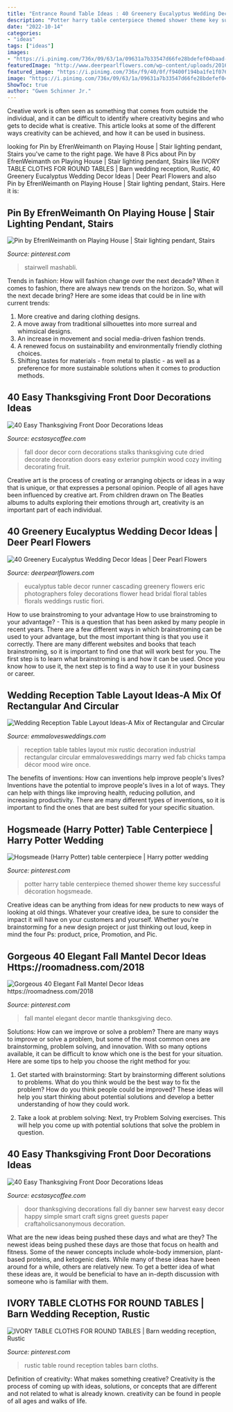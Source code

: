 ```yaml
---
title: "Entrance Round Table Ideas : 40 Greenery Eucalyptus Wedding Decor Ideas"
description: "Potter harry table centerpiece themed shower theme key successful décoration hogsmeade"
date: "2022-10-14"
categories:
- "ideas"
tags: ["ideas"]
images:
- "https://i.pinimg.com/736x/09/63/1a/09631a7b33547d66fe28bdefef04baad--harry-potter-centerpiece-wedding-harry-potter-table.jpg"
featuredImage: "http://www.deerpearlflowers.com/wp-content/uploads/2016/12/cascading-table-runner-via-Eric-Foley-Photographers.jpg"
featured_image: "https://i.pinimg.com/736x/f9/40/0f/f9400f194ba1fe1f0764cb3b1495b530.jpg"
image: "https://i.pinimg.com/736x/09/63/1a/09631a7b33547d66fe28bdefef04baad--harry-potter-centerpiece-wedding-harry-potter-table.jpg"
ShowToc: true
author: "Gwen Schinner Jr."
---
```



Creative work is often seen as something that comes from outside the individual, and it can be difficult to identify where creativity begins and who gets to decide what is creative. This article looks at some of the different ways creativity can be achieved, and how it can be used in business.

	

		
looking for Pin by EfrenWeimanth on Playing House | Stair lighting pendant, Stairs you've came to the right page. We have 8 Pics about Pin by EfrenWeimanth on Playing House | Stair lighting pendant, Stairs like IVORY TABLE CLOTHS FOR ROUND TABLES | Barn wedding reception, Rustic, 40 Greenery Eucalyptus Wedding Decor Ideas | Deer Pearl Flowers and also Pin by EfrenWeimanth on Playing House | Stair lighting pendant, Stairs. Here it is:
		
    
## Pin By EfrenWeimanth On Playing House | Stair Lighting Pendant, Stairs

<img loading=lazy src="https://i.pinimg.com/736x/f9/40/0f/f9400f194ba1fe1f0764cb3b1495b530.jpg" onerror="this.onerror=null;this.src='https://tse3.mm.bing.net/th?id=OIP.NffSxopNhf9R3oz_1f0ZDAHaJ3&amp;pid=15.1';" alt="Pin by EfrenWeimanth on Playing House | Stair lighting pendant, Stairs">

_Source: pinterest.com_

>stairwell mashabli. 

	

Trends in fashion: How will fashion change over the next decade?
When it comes to fashion, there are always new trends on the horizon. So, what will the next decade bring? Here are some ideas that could be in line with current trends: 
1. More creative and daring clothing designs.
2. A move away from traditional silhouettes into more surreal and whimsical designs.
3. An increase in movement and social media-driven fashion trends.
4. A renewed focus on sustainability and environmentally friendly clothing choices. 
5. Shifting tastes for materials - from metal to plastic - as well as a preference for more sustainable solutions when it comes to production methods.

    
## 40 Easy Thanksgiving Front Door Decorations Ideas

<img loading=lazy src="https://i0.wp.com/www.ecstasycoffee.com/wp-content/uploads/2016/10/Thanksgiving-Front-Door-Decorations-12.jpg" onerror="this.onerror=null;this.src='https://tse4.mm.bing.net/th?id=OIP.72vVi7ng0zS8vFUNrAyy3gHaKX&amp;pid=15.1';" alt="40 Easy Thanksgiving Front Door Decorations Ideas">

_Source: ecstasycoffee.com_

>fall door decor corn decorations stalks thanksgiving cute dried decorate decoration doors easy exterior pumpkin wood cozy inviting decorating fruit. 

	

Creative art is the process of creating or arranging objects or ideas in a way that is unique, or that expresses a personal opinion. People of all ages have been influenced by creative art. From children drawn on The Beatles albums to adults exploring their emotions through art, creativity is an important part of each individual.

    
## 40 Greenery Eucalyptus Wedding Decor Ideas | Deer Pearl Flowers

<img loading=lazy src="http://www.deerpearlflowers.com/wp-content/uploads/2016/12/cascading-table-runner-via-Eric-Foley-Photographers.jpg" onerror="this.onerror=null;this.src='https://tse4.mm.bing.net/th?id=OIP.ttEJjctSp6AHTA48LJavvgHaLH&amp;pid=15.1';" alt="40 Greenery Eucalyptus Wedding Decor Ideas | Deer Pearl Flowers">

_Source: deerpearlflowers.com_

>eucalyptus table decor runner cascading greenery flowers eric photographers foley decorations flower head bridal floral tables florals weddings rustic fiori. 

	

How to use brainstroming to your advantage
How to use brainstroming to your advantage? - This is a question that has been asked by many people in recent years. There are a few different ways in which brainstroming can be used to your advantage, but the most important thing is that you use it correctly. There are many different websites and books that teach brainstroming, so it is important to find one that will work best for you. The first step is to learn what brainstroming is and how it can be used. Once you know how to use it, the next step is to find a way to use it in your business or career.

    
## Wedding Reception Table Layout Ideas-A Mix Of Rectangular And Circular

<img loading=lazy src="http://emmalovesweddings.com/wp-content/uploads/2017/11/rustic-industrial-wedding-reception-decoration-ideas.jpg" onerror="this.onerror=null;this.src='https://tse4.mm.bing.net/th?id=OIP.NZFRhTYpkJh0wIfGBHKurgHaLH&amp;pid=15.1';" alt="Wedding Reception Table Layout Ideas-A Mix of Rectangular and Circular">

_Source: emmalovesweddings.com_

>reception table tables layout mix rustic decoration industrial rectangular circular emmalovesweddings marry wed fab chicks tampa décor mood wire once. 

	

The benefits of inventions: How can inventions help improve people's lives?
Inventions have the potential to improve people's lives in a lot of ways. They can help with things like improving health, reducing pollution, and increasing productivity. There are many different types of inventions, so it is important to find the ones that are best suited for your specific situation.

    
## Hogsmeade (Harry Potter) Table Centerpiece | Harry Potter Wedding

<img loading=lazy src="https://i.pinimg.com/736x/09/63/1a/09631a7b33547d66fe28bdefef04baad--harry-potter-centerpiece-wedding-harry-potter-table.jpg" onerror="this.onerror=null;this.src='https://tse4.mm.bing.net/th?id=OIP.wN9gyeSdN6Warqh5EzOfCQHaLH&amp;pid=15.1';" alt="Hogsmeade (Harry Potter) table centerpiece | Harry potter wedding">

_Source: pinterest.com_

>potter harry table centerpiece themed shower theme key successful décoration hogsmeade. 

	

Creative ideas can be anything from ideas for new products to new ways of looking at old things. Whatever your creative idea, be sure to consider the impact it will have on your customers and yourself. Whether you're brainstorming for a new design project or just thinking out loud, keep in mind the four Ps: product, price, Promotion, and Pic.

    
## Gorgeous 40 Elegant Fall Mantel Decor Ideas Https://roomadness.com/2018

<img loading=lazy src="https://i.pinimg.com/736x/8a/99/8a/8a998a73bc30f0f8edd9e0b48345adcc.jpg" onerror="this.onerror=null;this.src='https://tse1.mm.bing.net/th?id=OIP.OQQP249lx0eoP2jdAjXXIgHaJ5&amp;pid=15.1';" alt="Gorgeous 40 Elegant Fall Mantel Decor Ideas https://roomadness.com/2018">

_Source: pinterest.com_

>fall mantel elegant decor mantle thanksgiving deco. 

	

Solutions: How can we improve or solve a problem?
There are many ways to improve or solve a problem, but some of the most common ones are brainstorming, problem solving, and innovation. With so many options available, it can be difficult to know which one is the best for your situation. Here are some tips to help you choose the right method for you:
1. Get started with brainstorming: Start by brainstorming different solutions to problems. What do you think would be the best way to fix the problem? How do you think people could be improved? These ideas will help you start thinking about potential solutions and develop a better understanding of how they could work.

2. Take a look at problem solving: Next, try Problem Solving exercises. This will help you come up with potential solutions that solve the problem in question.

    
## 40 Easy Thanksgiving Front Door Decorations Ideas

<img loading=lazy src="https://i0.wp.com/www.ecstasycoffee.com/wp-content/uploads/2016/10/Thanksgiving-Front-Door-Decorations-20.jpg?resize=572%2C800" onerror="this.onerror=null;this.src='https://tse1.mm.bing.net/th?id=OIP.6m4fGl-zrJ24KZPROo2S3QHaKW&amp;pid=15.1';" alt="40 Easy Thanksgiving Front Door Decorations Ideas">

_Source: ecstasycoffee.com_

>door thanksgiving decorations fall diy banner sew harvest easy decor happy simple smart craft signs greet guests paper craftaholicsanonymous decoration. 

	

What are the new ideas being pushed these days and what are they?
The newest ideas being pushed these days are those that focus on health and fitness. Some of the newer concepts include whole-body immersion, plant-based proteins, and ketogenic diets. While many of these ideas have been around for a while, others are relatively new. To get a better idea of what these ideas are, it would be beneficial to have an in-depth discussion with someone who is familiar with them.

    
## IVORY TABLE CLOTHS FOR ROUND TABLES | Barn Wedding Reception, Rustic

<img loading=lazy src="https://i.pinimg.com/736x/d7/29/3c/d7293cc082ba116a69bc4412849f9511.jpg" onerror="this.onerror=null;this.src='https://tse2.mm.bing.net/th?id=OIP.t5p36rlgfac9whdL3TXHmAHaLH&amp;pid=15.1';" alt="IVORY TABLE CLOTHS FOR ROUND TABLES | Barn wedding reception, Rustic">

_Source: pinterest.com_

>rustic table round reception tables barn cloths. 

	

Definition of creativity: What makes something creative?
Creativity is the process of coming up with ideas, solutions, or concepts that are different and not related to what is already known. creativity can be found in people of all ages and walks of life.

